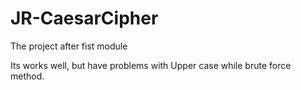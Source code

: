 # JR-CaesarCipher
The project after fist module

Its works well, but have problems with Upper case while brute force method.
